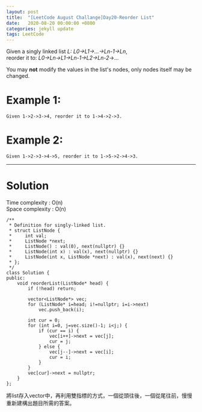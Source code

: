 ```yaml
---
layout: post
title:  "[LeetCode August Challange]Day20-Reorder List"
date:   2020-08-20 00:00:00 +0800
categories: jekyll update
tags: LeetCode
---
```

Given a singly linked list *L: L0→L1→…→Ln-1→Ln*,  
reorder it to: *L0→Ln→L1→Ln-1→L2→Ln-2*→…

You may **not** modify the values in the list's nodes, only nodes itself may be changed.

# Example 1:  
	Given 1->2->3->4, reorder it to 1->4->2->3.

# Example 2:  
	Given 1->2->3->4->5, reorder it to 1->5->2->4->3.

______________________  

# Solution

Time complexity : O(n)  
Space complexity : O(n)

	/**
	 * Definition for singly-linked list.
	 * struct ListNode {
	 *     int val;
	 *     ListNode *next;
	 *     ListNode() : val(0), next(nullptr) {}
	 *     ListNode(int x) : val(x), next(nullptr) {}
	 *     ListNode(int x, ListNode *next) : val(x), next(next) {}
	 * };
	 */
	class Solution {
	public:
	    void reorderList(ListNode* head) {
	        if (!head) return;
	        
	        vector<ListNode*> vec;
	        for (ListNode* i=head; i!=nullptr; i=i->next)
	            vec.push_back(i);

	        int cur = 0;
	        for (int i=0, j=vec.size()-1; i<j;) {
	            if (cur == i) {
	                vec[i++]->next = vec[j];
	                cur = j;
	            } else {
	                vec[j--]->next = vec[i];
	                cur = i;
	            }
	        }
	        vec[cur]->next = nullptr;
	    }
	};

將list存入vector中，再利用雙指標的方式，一個從頭往後，一個從尾往前，慢慢重新建構出題目所需的答案。